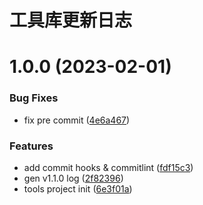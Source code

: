 # 工具库更新日志

# 1.0.0 (2023-02-01)


### Bug Fixes

* fix pre commit ([4e6a467](https://github.com/harveyli1013/tools/commit/4e6a467ed3257ab85fdc7266aa50d79236cc7601))


### Features

* add commit hooks & commitlint ([fdf15c3](https://github.com/harveyli1013/tools/commit/fdf15c3741cad3200bac6cc0d8e3644de5764eaf))
* gen v1.1.0 log ([2f82396](https://github.com/harveyli1013/tools/commit/2f8239674747f487dd49922f6733f234faa51801))
* tools project init ([6e3f01a](https://github.com/harveyli1013/tools/commit/6e3f01ac3c95bb8ec0637afd7b4c5215a59ca132))



